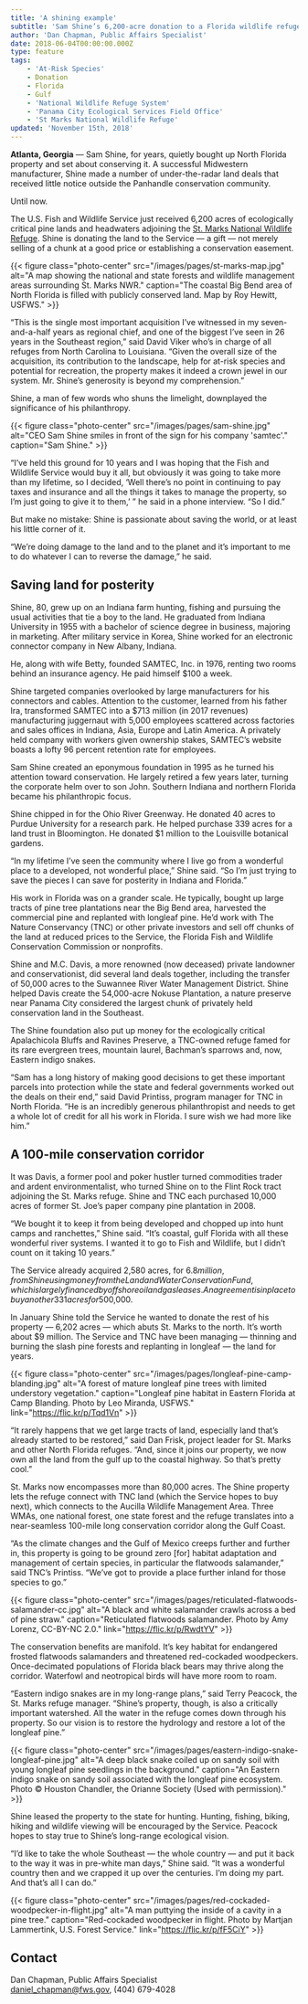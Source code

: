 ```yaml
---
title: 'A shining example'
subtitle: 'Sam Shine’s 6,200-acre donation to a Florida wildlife refuge is just the latest in a life dedicated to conservation'
author: 'Dan Chapman, Public Affairs Specialist'
date: 2018-06-04T00:00:00.000Z
type: feature
tags:
    - 'At-Risk Species'
    - Donation
    - Florida
    - Gulf
    - 'National Wildlife Refuge System'
    - 'Panama City Ecological Services Field Office'
    - 'St Marks National Wildlife Refuge'
updated: 'November 15th, 2018'
---
```


**Atlanta, Georgia** &mdash; Sam Shine, for years, quietly bought up North Florida property and set about conserving it. A successful Midwestern manufacturer, Shine made a number of under-the-radar land deals that received little notice outside the Panhandle conservation community.

Until now.

The U.S. Fish and Wildlife Service just received 6,200 acres of ecologically critical pine lands and headwaters adjoining the [St. Marks National Wildlife Refuge](https://www.fws.gov/refuge/st_marks/). Shine is donating the land to the Service &mdash; a gift &mdash; not merely selling of a chunk at a good price or establishing a conservation easement.

{{< figure class="photo-center" src="/images/pages/st-marks-map.jpg" alt="A map showing the national and state forests and wildlife management areas surrounding St. Marks NWR." caption="The coastal Big Bend area of North Florida is filled with publicly conserved land. Map by Roy Hewitt, USFWS." >}}

“This is the single most important acquisition I’ve witnessed in my seven-and-a-half years as regional chief, and one of the biggest I’ve seen in 26 years in the Southeast region,” said David Viker who’s in charge of all refuges from North Carolina to Louisiana. “Given the overall size of the acquisition, its contribution to the landscape, help for at-risk species and potential for recreation, the property makes it indeed a crown jewel in our system. Mr. Shine’s generosity is beyond my comprehension.”

Shine, a man of few words who shuns the limelight, downplayed the significance of his philanthropy.

{{< figure class="photo-center" src="/images/pages/sam-shine.jpg" alt="CEO Sam Shine smiles in front of the sign for his company 'samtec'." caption="Sam Shine." >}}

“I’ve held this ground for 10 years and I was hoping that the Fish and Wildlife Service would buy it all, but obviously it was going to take more than my lifetime, so I decided, ‘Well there’s no point in continuing to pay taxes and insurance and all the things it takes to manage the property, so I’m just going to give it to them,’ ” he said in a phone interview. “So I did.”

But make no mistake: Shine is passionate about saving the world, or at least his little corner of it.

“We’re doing damage to the land and to the planet and it’s important to me to do whatever I can to reverse the damage,” he said.

## Saving land for posterity

Shine, 80, grew up on an Indiana farm hunting, fishing and pursuing the usual activities that tie a boy to the land. He graduated from Indiana University in 1955 with a bachelor of science degree in business, majoring in marketing. After military service in Korea, Shine worked for an electronic connector company in New Albany, Indiana.

He, along with wife Betty, founded SAMTEC, Inc. in 1976, renting two rooms behind an insurance agency. He paid himself \$100 a week.

Shine targeted companies overlooked by large manufacturers for his connectors and cables. Attention to the customer, learned from his father Ira, transformed SAMTEC into a \$713 million (in 2017 revenues) manufacturing juggernaut with 5,000 employees scattered across factories and sales offices in Indiana, Asia, Europe and Latin America. A privately held company with workers given ownership stakes, SAMTEC’s website boasts a lofty 96 percent retention rate for employees.

Sam Shine created an eponymous foundation in 1995 as he turned his attention toward conservation. He largely retired a few years later, turning the corporate helm over to son John. Southern Indiana and northern Florida became his philanthropic focus.

Shine chipped in for the Ohio River Greenway. He donated 40 acres to Purdue University for a research park. He helped purchase 339 acres for a land trust in Bloomington. He donated \$1 million to the Louisville botanical gardens.

“In my lifetime I’ve seen the community where I live go from a wonderful place to a developed, not wonderful place,” Shine said. “So I’m just trying to save the pieces I can save for posterity in Indiana and Florida.”

His work in Florida was on a grander scale. He typically, bought up large tracts of pine tree plantations near the Big Bend area, harvested the commercial pine and replanted with longleaf pine. He’d work with The Nature Conservancy (TNC) or other private investors and sell off chunks of the land at reduced prices to the Service, the Florida Fish and Wildlife Conservation Commission or nonprofits.

Shine and M.C. Davis, a more renowned (now deceased) private landowner and conservationist, did several land deals together, including the transfer of 50,000 acres to the Suwannee River Water Management District. Shine helped Davis create the 54,000-acre Nokuse Plantation, a nature preserve near Panama City considered the largest chunk of privately held conservation land in the Southeast.

The Shine foundation also put up money for the ecologically critical Apalachicola Bluffs and Ravines Preserve, a TNC-owned refuge famed for its rare evergreen trees, mountain laurel, Bachman’s sparrows and, now, Eastern indigo snakes.

“Sam has a long history of making good decisions to get these important parcels into protection while the state and federal governments worked out the deals on their end,” said David Printiss, program manager for TNC in North Florida. “He is an incredibly generous philanthropist and needs to get a whole lot of credit for all his work in Florida. I sure wish we had more like him.”

## A 100-mile conservation corridor

It was Davis, a former pool and poker hustler turned commodities trader and ardent environmentalist, who turned Shine on to the Flint Rock tract adjoining the St. Marks refuge. Shine and TNC each purchased 10,000 acres of former St. Joe’s paper company pine plantation in 2008.

“We bought it to keep it from being developed and chopped up into hunt camps and ranchettes,” Shine said. “It’s coastal, gulf Florida with all these wonderful river systems. I wanted it to go to Fish and Wildlife, but I didn’t count on it taking 10 years.”

The Service already acquired 2,580 acres, for $6.8 million, from Shine using money from the Land and Water Conservation Fund, which is largely financed by offshore oil and gas leases. An agreement is in place to buy another 331 acres for$500,000.

In January Shine told the Service he wanted to donate the rest of his property &mdash; 6,202 acres &mdash; which abuts St. Marks to the north. It’s worth about \$9 million. The Service and TNC have been managing &mdash; thinning and burning the slash pine forests and replanting in longleaf &mdash; the land for years.

{{< figure class="photo-center" src="/images/pages/longleaf-pine-camp-blanding.jpg" alt="A forest of mature longleaf pine trees with limited understory vegetation." caption="Longleaf pine habitat in Eastern Florida at Camp Blanding. Photo by Leo Miranda, USFWS." link="https://flic.kr/p/Tqd1Vn" >}}

“It rarely happens that we get large tracts of land, especially land that’s already started to be restored,” said Dan Frisk, project leader for St. Marks and other North Florida refuges. “And, since it joins our property, we now own all the land from the gulf up to the coastal highway. So that’s pretty cool.”

St. Marks now encompasses more than 80,000 acres. The Shine property lets the refuge connect with TNC land (which the Service hopes to buy next), which connects to the Aucilla Wildlife Management Area. Three WMAs, one national forest, one state forest and the refuge translates into a near-seamless 100-mile long conservation corridor along the Gulf Coast.

“As the climate changes and the Gulf of Mexico creeps further and further in, this property is going to be ground zero [for] habitat adaptation and management of certain species, in particular the flatwoods salamander,” said TNC’s Printiss. “We’ve got to provide a place further inland for those species to go.”

{{< figure class="photo-center" src="/images/pages/reticulated-flatwoods-salamander-cc.jpg" alt="A black and white salamander crawls across a bed of pine straw." caption="Reticulated flatwoods salamander. Photo by Amy Lorenz, CC-BY-NC 2.0." link="https://flic.kr/p/RwdtYV" >}}

The conservation benefits are manifold. It’s key habitat for endangered frosted flatwoods salamanders and threatened red-cockaded woodpeckers. Once-decimated populations of Florida black bears may thrive along the corridor. Waterfowl and neotropical birds will have more room to roam.

“Eastern indigo snakes are in my long-range plans,” said Terry Peacock, the St. Marks refuge manager. “Shine’s property, though, is also a critically important watershed. All the water in the refuge comes down through his property. So our vision is to restore the hydrology and restore a lot of the longleaf pine.”

{{< figure class="photo-center" src="/images/pages/eastern-indigo-snake-longleaf-pine.jpg" alt="A deep black snake coiled up on sandy soil with young longleaf pine seedlings in the background." caption="An Eastern indigo snake on sandy soil associated with the longleaf pine ecosystem. Photo © Houston Chandler, the Orianne Society (Used with permission)." >}}

Shine leased the property to the state for hunting. Hunting, fishing, biking, hiking and wildlife viewing will be encouraged by the Service. Peacock hopes to stay true to Shine’s long-range ecological vision.

“I’d like to take the whole Southeast &mdash; the whole country &mdash; and put it back to the way it was in pre-white man days,” Shine said. “It was a wonderful country then and we crapped it up over the centuries. I’m doing my part. And that’s all I can do.”

{{< figure class="photo-center" src="/images/pages/red-cockaded-woodpecker-in-flight.jpg" alt="A man puttying the inside of a cavity in a pine tree." caption="Red-cockaded woodpecker in flight. Photo by Martjan Lammertink, U.S. Forest Service." link="https://flic.kr/p/fF5CiY" >}}

## Contact

Dan Chapman, Public Affairs Specialist  
[daniel_chapman@fws.gov](mailto:daniel_chapman@fws.gov), (404) 679-4028
